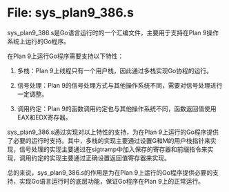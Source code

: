 # File: sys_plan9_386.s

sys_plan9_386.s是Go语言运行时的一个汇编文件，主要用于支持在Plan 9操作系统上运行的Go程序。

在Plan 9上运行Go程序需要支持以下特性：

1. 多栈：Plan 9上线程只有一个用户栈，因此通过多栈实现Go协程的运行。

2. 信号处理：Plan 9的信号处理方式与其他操作系统不同，需要对信号处理进行一定调整。

3. 调用约定：Plan 9的函数调用约定也与其他操作系统不同，函数返回值使用EAX和EDX寄存器。

sys_plan9_386.s通过实现对以上特性的支持，为在Plan 9上运行的Go程序提供了必要的运行时支持。其中，多栈的实现主要通过设置G和M的用户栈指针来实现，信号处理的实现主要通过在sigtramp中加入保存的寄存器和前缀指令来实现，调用约定的实现主要通过正确设置返回值寄存器来实现。

总的来说，sys_plan9_386.s的作用是为在Plan 9上运行的Go程序提供必要的支持，实现Go语言运行时的底层功能，保证Go程序在Plan 9上的正常运行。

